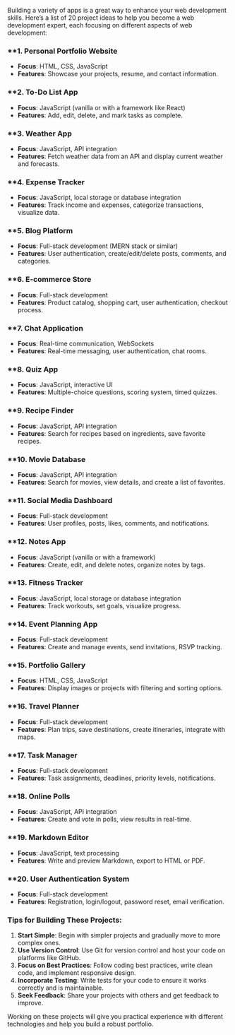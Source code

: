 Building a variety of apps is a great way to enhance your web development skills. Here’s a list of 20 project ideas to help you become a web development expert, each focusing on different aspects of web development:

### **1. **Personal Portfolio Website**
   - **Focus**: HTML, CSS, JavaScript
   - **Features**: Showcase your projects, resume, and contact information.

### **2. **To-Do List App**
   - **Focus**: JavaScript (vanilla or with a framework like React)
   - **Features**: Add, edit, delete, and mark tasks as complete.

### **3. **Weather App**
   - **Focus**: JavaScript, API integration
   - **Features**: Fetch weather data from an API and display current weather and forecasts.

### **4. **Expense Tracker**
   - **Focus**: JavaScript, local storage or database integration
   - **Features**: Track income and expenses, categorize transactions, visualize data.

### **5. **Blog Platform**
   - **Focus**: Full-stack development (MERN stack or similar)
   - **Features**: User authentication, create/edit/delete posts, comments, and categories.

### **6. **E-commerce Store**
   - **Focus**: Full-stack development
   - **Features**: Product catalog, shopping cart, user authentication, checkout process.

### **7. **Chat Application**
   - **Focus**: Real-time communication, WebSockets
   - **Features**: Real-time messaging, user authentication, chat rooms.

### **8. **Quiz App**
   - **Focus**: JavaScript, interactive UI
   - **Features**: Multiple-choice questions, scoring system, timed quizzes.

### **9. **Recipe Finder**
   - **Focus**: JavaScript, API integration
   - **Features**: Search for recipes based on ingredients, save favorite recipes.

### **10. **Movie Database**
   - **Focus**: JavaScript, API integration
   - **Features**: Search for movies, view details, and create a list of favorites.

### **11. **Social Media Dashboard**
   - **Focus**: Full-stack development
   - **Features**: User profiles, posts, likes, comments, and notifications.

### **12. **Notes App**
   - **Focus**: JavaScript (vanilla or with a framework)
   - **Features**: Create, edit, and delete notes, organize notes by tags.

### **13. **Fitness Tracker**
   - **Focus**: JavaScript, local storage or database integration
   - **Features**: Track workouts, set goals, visualize progress.

### **14. **Event Planning App**
   - **Focus**: Full-stack development
   - **Features**: Create and manage events, send invitations, RSVP tracking.

### **15. **Portfolio Gallery**
   - **Focus**: HTML, CSS, JavaScript
   - **Features**: Display images or projects with filtering and sorting options.

### **16. **Travel Planner**
   - **Focus**: Full-stack development
   - **Features**: Plan trips, save destinations, create itineraries, integrate with maps.

### **17. **Task Manager**
   - **Focus**: Full-stack development
   - **Features**: Task assignments, deadlines, priority levels, notifications.

### **18. **Online Polls**
   - **Focus**: JavaScript, API integration
   - **Features**: Create and vote in polls, view results in real-time.

### **19. **Markdown Editor**
   - **Focus**: JavaScript, text processing
   - **Features**: Write and preview Markdown, export to HTML or PDF.

### **20. **User Authentication System**
   - **Focus**: Full-stack development
   - **Features**: Registration, login/logout, password reset, email verification.

### **Tips for Building These Projects:**

1. **Start Simple**: Begin with simpler projects and gradually move to more complex ones.
2. **Use Version Control**: Use Git for version control and host your code on platforms like GitHub.
3. **Focus on Best Practices**: Follow coding best practices, write clean code, and implement responsive design.
4. **Incorporate Testing**: Write tests for your code to ensure it works correctly and is maintainable.
5. **Seek Feedback**: Share your projects with others and get feedback to improve.

Working on these projects will give you practical experience with different technologies and help you build a robust portfolio.